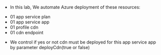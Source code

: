 * In this lab, We automate Azure deployment of these resources:

- 01 app service plan
- 01 app service app
- 01 profile cdn 
- 01 cdn endpoint

* We control if yes or not cdn must be deployed for this app service app by parameter deployCdn(true or false)
